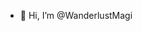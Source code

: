 - 👋 Hi, I’m @WanderlustMagi


<!---
WanderlustMagi/WanderlustMagi is a ✨ special ✨ repository because its `README.md` (this file) appears on your GitHub profile.
You can click the Preview link to take a look at your changes.
--->
